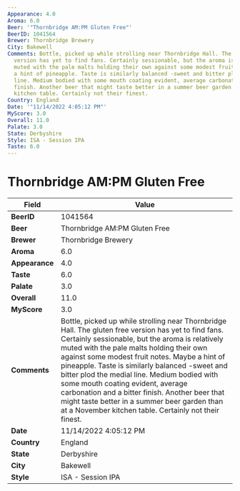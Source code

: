 ```yaml
---
Appearance: 4.0
Aroma: 6.0
Beer: '"Thornbridge AM:PM Gluten Free"'
BeerID: 1041564
Brewer: Thornbridge Brewery
City: Bakewell
Comments: Bottle, picked up while strolling near Thornbridge Hall. The gluten free
  version has yet to find fans. Certainly sessionable, but the aroma is relatively
  muted with the pale malts holding their own against some modest fruit notes. Maybe
  a hint of pineapple. Taste is similarly balanced -sweet and bitter plod the medial
  line. Medium bodied with some mouth coating evident, average carbonation and a bitter
  finish. Another beer that might taste better in a summer beer garden than at a November
  kitchen table. Certainly not their finest.
Country: England
Date: '"11/14/2022 4:05:12 PM"'
MyScore: 3.0
Overall: 11.0
Palate: 3.0
State: Derbyshire
Style: ISA - Session IPA
Taste: 6.0
---
```


# Thornbridge AM:PM Gluten Free

| Field         | Value |
|---------------|-------|
| **BeerID** | 1041564 |
| **Beer** | Thornbridge AM:PM Gluten Free |
| **Brewer** | Thornbridge Brewery |
| **Aroma** | 6.0 |
| **Appearance** | 4.0 |
| **Taste** | 6.0 |
| **Palate** | 3.0 |
| **Overall** | 11.0 |
| **MyScore** | 3.0 |
| **Comments** | Bottle, picked up while strolling near Thornbridge Hall. The gluten free version has yet to find fans. Certainly sessionable, but the aroma is relatively muted with the pale malts holding their own against some modest fruit notes. Maybe a hint of pineapple. Taste is similarly balanced -sweet and bitter plod the medial line. Medium bodied with some mouth coating evident, average carbonation and a bitter finish. Another beer that might taste better in a summer beer garden than at a November kitchen table. Certainly not their finest. |
| **Date** | 11/14/2022 4:05:12 PM |
| **Country** | England |
| **State** | Derbyshire |
| **City** | Bakewell |
| **Style** | ISA - Session IPA |
